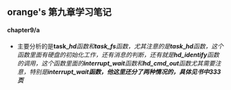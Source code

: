 ## orange's 第九章学习笔记

#### **chapter9/a**

* 主要分析的是**task\_**_**hd**函数和**task\_fs**函数，尤其注意的是**task**_**\_**_**hd**函数，这个函数里面有硬盘的初始化工作，还有消息的判断，还有就是**hd\_identify**函数的调用，这个函数里面的**interrupt\_wait**函数和**hd\_cmd\_out**函数尤其需要注意，特别是**interrupt\_wait函数，他这里还分了两种情况的，具体见书中333页**_





